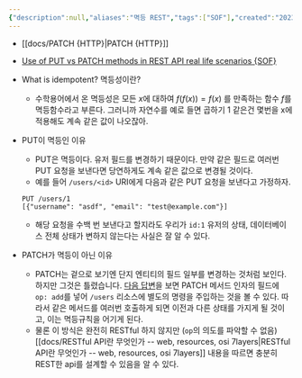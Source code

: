 ```yaml
---
{"description":null,"aliases":"멱등 REST","tags":["SOF"],"created":"2023-06-08T16:23:59","updated":"2023-07-15T21:33:03","title":"PUT is idempotent, PATCH isn't","dg-publish":true,"permalink":"/docs/PUT is idempotent, PATCH isn't/","dgPassFrontmatter":true}
---
```


- [[docs/PATCH {HTTP}\|PATCH {HTTP}]]
- [Use of PUT vs PATCH methods in REST API real life scenarios {SOF}](https://stackoverflow.com/questions/28459418/use-of-put-vs-patch-methods-in-rest-api-real-life-scenarios/39338329#39338329)
- What is idempotent? 멱등성이란?
	- 수학용어에서 온 멱등성은 모든 $x$에 대하여 $f(f(x)) = f(x)$ 를 만족하는 함수 $f$를 멱등함수라고 부른다. 그러니까 자연수를 예로 들면 곱하기 1 같은건 몇번을 x에 적용해도 계속 같은 값이 나오잖아. 
- PUT이 멱등인 이유
	- PUT은 멱등이다. 유저 필드를 변경하기 때문이다. 만약 같은 필드로 여러번 PUT 요청을 보낸다면 당연하게도 계속 같은 값으로 변경될 것이다.
	- 예를 들어 `/users/<id>` URI에게 다음과 같은 PUT 요청을 보낸다고 가정하자.

	```
	PUT /users/1
	[{"username": "asdf", "email": "test@example.com"}]
	```

	- 해당 요청을 수백 번 보낸다고 할지라도 우리가 `id:1` 유저의 상태, 데이터베이스 전체 상태가 변하지 않는다는 사실은 잘 알 수 있다.
- PATCH가 멱등이 아닌 이유
	- PATCH는 겉으로 보기엔 단지 엔티티의 필드 일부를 변경하는 것처럼 보인다. 하지만 그것은 틀렸습니다. [다음 답변](https://stackoverflow.com/a/39338329)을 보면 PATCH 메서드 인자의 필드에 `op: add`를 넣어 `/users` 리소스에 별도의 명령을 주입하는 것을 볼 수 있다. 따라서 같은 메서드를 여러번 호출하게 되면 이전과 다른 상태를 가지게 될 것이고, 이는 멱등규칙을 어기게 된다.
	- 물론 이 방식은 완전히 RESTful 하지 않지만 (`op`의 의도를 파악할 수 없음) [[docs/RESTful API란 무엇인가 -- web, resources, osi 7layers\|RESTful API란 무엇인가 -- web, resources, osi 7layers]] 내용을 따르면 충분히 REST한 api를 설계할 수 있음을 알 수 있다.
